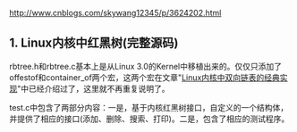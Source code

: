 http://www.cnblogs.com/skywang12345/p/3624202.html

## 1. Linux内核中红黑树(完整源码)

rbtree.h和rbtree.c基本上是从Linux 3.0的Kernel中移植出来的。仅仅只添加了offestof和container_of两个宏，这两个宏在文章"[Linux内核中双向链表的经典实现](http://www.cnblogs.com/skywang12345/p/3562146.html)"中已经介绍过了，这里就不再重复说明了。

test.c中包含了两部分内容：一是，基于内核红黑树接口，自定义的一个结构体，并提供了相应的接口(添加、删除、搜索、打印)。二是，包含了相应的测试程序。